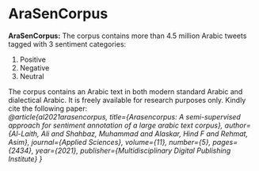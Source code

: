 # AraSenCorpus
<b>AraSenCorpus:</b>
The corpus contains more than 4.5 million Arabic tweets tagged with 3 sentiment categories:
1.	Positive
2.	Negative
3.	Neutral


The corpus contains an Arabic text in both modern standard Arabic and dialectical Arabic. It is freely available for research purposes only. Kindly cite the following paper:
</br>
<cite>
@article{al2021arasencorpus,
  title={Arasencorpus: A semi-supervised approach for sentiment annotation of a large arabic text corpus},
  author={Al-Laith, Ali and Shahbaz, Muhammad and Alaskar, Hind F and Rehmat, Asim},
  journal={Applied Sciences},
  volume={11},
  number={5},
  pages={2434},
  year={2021},
  publisher={Multidisciplinary Digital Publishing Institute}
}
  </cite>
